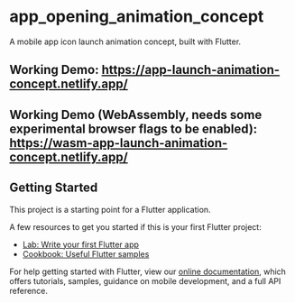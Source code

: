 # app_opening_animation_concept

A mobile app icon launch animation concept, built with Flutter.

## Working Demo: https://app-launch-animation-concept.netlify.app/
## Working Demo (WebAssembly, needs some experimental browser flags to be enabled): https://wasm-app-launch-animation-concept.netlify.app/

## Getting Started

This project is a starting point for a Flutter application.

A few resources to get you started if this is your first Flutter project:

- [Lab: Write your first Flutter app](https://flutter.dev/docs/get-started/codelab)
- [Cookbook: Useful Flutter samples](https://flutter.dev/docs/cookbook)

For help getting started with Flutter, view our
[online documentation](https://flutter.dev/docs), which offers tutorials,
samples, guidance on mobile development, and a full API reference.
